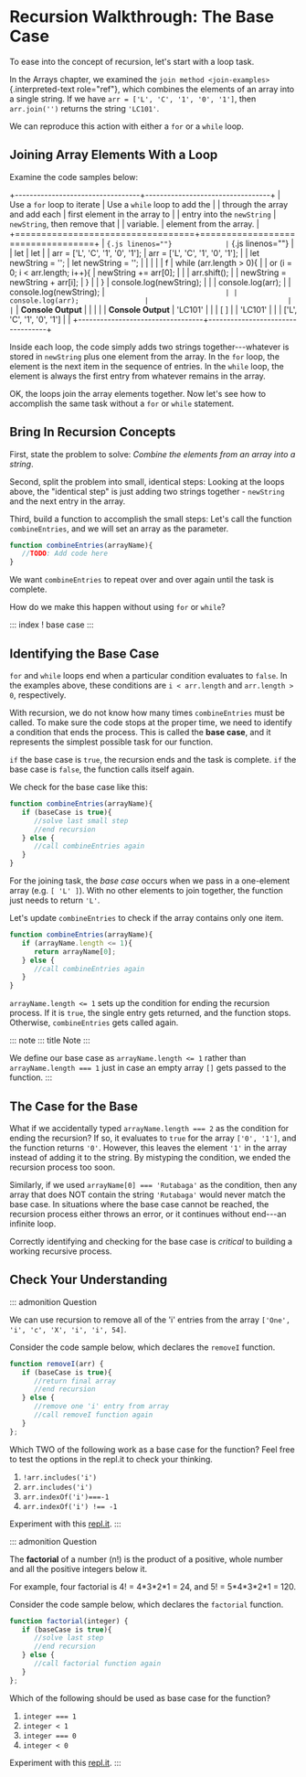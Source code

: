 # Recursion Walkthrough: The Base Case

To ease into the concept of recursion, let\'s start with a loop task.

In the Arrays chapter, we examined the
`join method <join-examples>`{.interpreted-text role="ref"}, which
combines the elements of an array into a single string. If we have
`arr = ['L', 'C', '1', '0', '1']`, then `arr.join('')` returns the
string `'LC101'`.

We can reproduce this action with either a `for` or a `while` loop.

## Joining Array Elements With a Loop

Examine the code samples below:

+----------------------------------+----------------------------------+
| Use a `for` loop to iterate      | Use a `while` loop to add the    |
| through the array and add each   | first element in the array to    |
| entry into the `newString`       | `newString`, then remove that    |
| variable.                        | element from the array.          |
+==================================+==================================+
| ``` {.js linenos=""}             | ``` {.js linenos=""}             |
| let                              | let                              |
| arr = ['L', 'C', '1', '0', '1']; | arr = ['L', 'C', '1', '0', '1']; |
| let newString = '';              | let newString = '';              |
|                                  |                                  |
| f                                | while (arr.length > 0){          |
| or (i = 0; i < arr.length; i++){ |    newString += arr[0];          |
|                                  |    arr.shift();                  |
|  newString = newString + arr[i]; | }                                |
| }                                | console.log(newString);          |
|                                  | console.log(arr);                |
| console.log(newString);          | ```                              |
| console.log(arr);                |                                  |
| ```                              | **Console Output**               |
|                                  |                                  |
| **Console Output**               |     'LC101'                      |
|                                  |     [ ]                          |
|     'LC101'                      |                                  |
|     ['L', 'C', '1', '0', '1']    |                                  |
+----------------------------------+----------------------------------+

Inside each loop, the code simply adds two strings together\-\--whatever
is stored in `newString` plus one element from the array. In the `for`
loop, the element is the next item in the sequence of entries. In the
`while` loop, the element is always the first entry from whatever
remains in the array.

OK, the loops join the array elements together. Now let\'s see how to
accomplish the same task without a `for` or `while` statement.

## Bring In Recursion Concepts

First, state the problem to solve: *Combine the elements from an array
into a string*.

Second, split the problem into small, identical steps: Looking at the
loops above, the \"identical step\" is just adding two strings
together - `newString` and the next entry in the array.

Third, build a function to accomplish the small steps: Let\'s call the
function `combineEntries`, and we will set an array as the parameter.

``` js
function combineEntries(arrayName){
   //TODO: Add code here
}
```

We want `combineEntries` to repeat over and over again until the task is
complete.

How do we make this happen without using `for` or `while`?

::: index
! base case
:::

## Identifying the Base Case

`for` and `while` loops end when a particular condition evaluates to
`false`. In the examples above, these conditions are `i < arr.length`
and `arr.length > 0`, respectively.

With recursion, we do not know how many times `combineEntries` must be
called. To make sure the code stops at the proper time, we need to
identify a condition that ends the process. This is called the **base
case**, and it represents the simplest possible task for our function.

`if` the base case is `true`, the recursion ends and the task is
complete. `if` the base case is `false`, the function calls itself
again.

We check for the base case like this:

``` {.js linenos=""}
function combineEntries(arrayName){
   if (baseCase is true){
      //solve last small step
      //end recursion
   } else {
      //call combineEntries again
   }
}
```

For the joining task, the *base case* occurs when we pass in a
one-element array (e.g. `[ 'L' ]`). With no other elements to join
together, the function just needs to return `'L'`.

Let\'s update `combineEntries` to check if the array contains only one
item.

``` {.js linenos=""}
function combineEntries(arrayName){
   if (arrayName.length <= 1){
      return arrayName[0];
   } else {
      //call combineEntries again
   }
}
```

`arrayName.length <= 1` sets up the condition for ending the recursion
process. If it is `true`, the single entry gets returned, and the
function stops. Otherwise, `combineEntries` gets called again.

::: note
::: title
Note
:::

We define our base case as `arrayName.length <= 1` rather than
`arrayName.length === 1` just in case an empty array `[]` gets passed to
the function.
:::

## The Case for the Base

What if we accidentally typed `arrayName.length === 2` as the condition
for ending the recursion? If so, it evaluates to `true` for the array
`['0', '1']`, and the function returns `'0'`. However, this leaves the
element `'1'` in the array instead of adding it to the string. By
mistyping the condition, we ended the recursion process too soon.

Similarly, if we used `arrayName[0] === 'Rutabaga'` as the condition,
then any array that does NOT contain the string `'Rutabaga'` would never
match the base case. In situations where the base case cannot be
reached, the recursion process either throws an error, or it continues
without end\-\--an infinite loop.

Correctly identifying and checking for the base case is *critical* to
building a working recursive process.

## Check Your Understanding

::: admonition
Question

We can use recursion to remove all of the \'i\' entries from the array
`['One', 'i', 'c', 'X', 'i', 'i', 54]`.

Consider the code sample below, which declares the `removeI` function.

``` {.js linenos=""}
function removeI(arr) {
   if (baseCase is true){
      //return final array
      //end recursion
   } else {
      //remove one 'i' entry from array
      //call removeI function again
   }
};
```

Which TWO of the following work as a base case for the function? Feel
free to test the options in the repl.it to check your thinking.

1.  `!arr.includes('i')`
2.  `arr.includes('i')`
3.  `arr.indexOf('i')===-1`
4.  `arr.indexOf('i') !== -1`

Experiment with this
[repl.it](https://repl.it/@launchcode/BaseCaseCC01).
:::

::: admonition
Question

The **factorial** of a number (n!) is the product of a positive, whole
number and all the positive integers below it.

For example, four factorial is 4! = 4\*3\*2\*1 = 24, and 5! =
5\*4\*3\*2\*1 = 120.

Consider the code sample below, which declares the `factorial` function.

``` {.js linenos=""}
function factorial(integer) {
   if (baseCase is true){
      //solve last step
      //end recursion
   } else {
      //call factorial function again
   }
};
```

Which of the following should be used as base case for the function?

1.  `integer === 1`
2.  `integer < 1`
3.  `integer === 0`
4.  `integer < 0`

Experiment with this
[repl.it](https://repl.it/@launchcode/BaseCaseCC02).
:::

